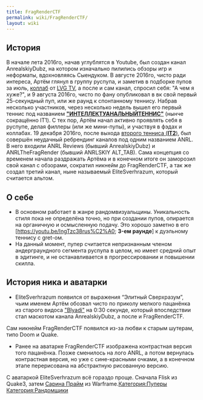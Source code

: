 ```yaml
---
title: FragRenderCTF
permalink: wiki/FragRenderCTF/
layout: wiki
---
```


## История

В начале лета 2016го, начав углублятся в Youtube, был создан канал
AnrealskiyDubz, на котором изначально пилились обзоры игр и неформаты,
вдохновляясь Сыендуком. В августе 2016го, чисто ради интереса, Артём
глянул в группу руспупа, и заметив в подборке пупов за июль,
[коллаб](http://ru.ruspoop.wikia.com/wiki/Коллаб) от [LVG
TV](https://www.youtube.com/channel/UC6eVhchHpOLDNgtWAVZImIA), а после и
сам канал, спросил себя: "А чем я хуже?", и 9 августа 2016го, чисто по
фану опубликовал в вк свой первый 25-секундный пуп, или же раунд к
спонтанному теннису. Набрав несколько участников, через несколько недель
вышел его первый теннис под названием
[**"ИНТЕЛЛЕКТУАНАЛЬНЫЙТЕННИС"**](https://www.youtube.com/watch?v=mJPT_hhx2Vg)
(нынче сокращённо IT1). С тех пор, Артём начал активно проявлять себя в
руспупе, делая филлеры (или же мини-пупы), и участвуя в фэдах и
коллабах. 19 декабря 2016го, после выхода [второго тенниса
(**IT2**)](https://www.youtube.com/watch?v=T6Ux6-Cwzbc), был совершён
неудачный ребрендинг каналов под одним названием ANRL. В него входили
ANRL Reviews (бывший AnrealskiyDubz) и ANRLTheFragRender (бывший
ANRLSKIY ALT_TAB). Сама концепция со временем начала раздражать Артёма и
в конечном итоге он заморозил свой канал с обзорами, сократил никнейм до
FragRenderCTF, а так же создал третий канал, ныне называемый
EliteSverhrazum, который считается альтом.

## О себе

-   В основном работает в жанре рандомвизуальщины. Уникальность стиля
    пока не определёна точно, но при создании пупов, опирается на
    органичную и осмысленную подачу. Это хорошо заметно в его
    \[<https://youtu.be/IngTzc38rus%C2%A0>; **3-ем раунде**\] к
    дуэльному теннису с gret-ом.
-   На данный момент, пупер считается непризнанным членом
    андерграундного сегмента руспупа в целом, но имеет средний опыт в
    эдитинге, и не останавливается в прогрессировании и повышении
    скилла.

## История ника и аватарки

-   EliteSverhrazum появился от выражения “Элитный Сверхразум”, чьим
    именем Артём обозвал чисто по приколу мелкого пацанёнка из старого
    видоса ["Blyadi"](https://www.youtube.com/watch?v=zAO1oelk-_M) на
    0:30 секунде, который впоследствии стал маскотом канала
    AnrealskiyDubz, а после и FragRenderCTF. 

Сам никнейм FragRenderCTF появился из-за любви к старым шутерам, типо
Doom и Quake.

-   Ранее на аватарке FragRenderCTF изображена контрастная версия того
    пацанёнка. Позже сменилось на лого ANRL, а потом вернулась
    контрастная версия, но уже с сине-красными очками, а в конечном
    этапе перерисована на абстрактную рисованную версию.

С аватаркой EliteSverhrazum всё гораздо проще. Сначала Flisk из Quake3,
затем [Сарина Прайм](http://ru.warframe.wikia.com/wiki/Сарина/Прайм) из
Warframe.[Категория:Пуперы](Категория:Пуперы "wikilink")
[Категория:Рандомщики](Категория:Рандомщики "wikilink")
